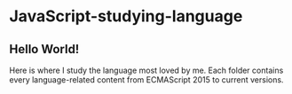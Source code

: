# JavaScript-studying-language

## Hello World!
<p>Here is where I study the language most loved by me. Each folder contains every language-related content from ECMAScript 2015 to current versions.</p>